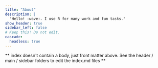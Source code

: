 ```yaml
---
title: "About"
description: |
  "Hello! :wave:. I use R for many work and fun tasks."
show_header: true
sidebar_left: false
# Keep this! Do not edit.
cascade:
  headless: true
---
```


** index doesn't contain a body, just front matter above.
See the header / main / sidebar folders to edit the index.md files **
